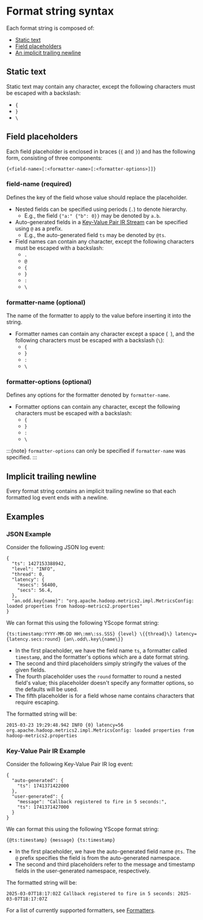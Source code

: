 # Format string syntax

Each format string is composed of:
* [Static text](#static-text)
* [Field placeholders](#field-placeholders)
* [An implicit trailing newline](#implicit-trailing-newline)

## Static text
Static text may contain any character, except the following characters must be escaped with a
backslash:
* `{`
* `}`
* `\`

## Field placeholders
Each field placeholder is enclosed in braces (`{` and `}`) and has the following form, consisting of
three components:
```
{<field-name>[:<formatter-name>[:<formatter-options>]]}
```

### field-name (required)
Defines the key of the field whose value should replace the placeholder.

* Nested fields can be specified using periods (`.`) to denote hierarchy.
  * E.g., the field `{"a:" {"b": 0}}` may be denoted by `a.b`.
* Auto-generated fields in a
[Key-Value Pair IR Stream](https://docs.yscope.com/clp/main/dev-guide/design-key-value-pair-ir-stream.html)
can be specified using `@` as a prefix.
  * E.g., the auto-generated field `ts` may be denoted by `@ts`.
* Field names can contain any character, except the following characters must be escaped with a
  backslash:
  * `.`
  * `@`
  * `{`
  * `}`
  * `:`
  * `\`

### formatter-name (optional)
The name of the formatter to apply to the value before inserting it into the string.

* Formatter names can contain any character except a space (` `), and the following characters must
  be escaped with a backslash (`\`):
  * `{`
  * `}`
  * `:`
  * `\`

### formatter-options (optional)
Defines any options for the formatter denoted by `formatter-name`.

* Formatter options can contain any character, except the following characters must be escaped with
  a backslash:
  * `{`
  * `}`
  * `:`
  * `\`

:::{note}
`formatter-options` can only be specified if `formatter-name` was specified.
:::

## Implicit trailing newline

Every format string contains an implicit trailing newline so that each formatted log event ends with
a newline.

## Examples

### JSON Example

Consider the following JSON log event:
```
{
  "ts": 1427153388942,
  "level": "INFO",
  "thread": 0,
  "latency": {
    "msecs": 56400,
    "secs": 56.4,
  },
  "an.odd.key{name}": "org.apache.hadoop.metrics2.impl.MetricsConfig: loaded properties from hadoop-metrics2.properties"
}
```

We can format this using the following YScope format string:

```
{ts:timestamp:YYYY-MM-DD HH\:mm\:ss.SSS} {level} \{{thread}\} latency={latency.secs:round} {an\.odd\.key\{name\}}
```

* In the first placeholder, we have the field name `ts`, a formatter called `timestamp`, and
  the formatter's options which are a date format string.
* The second and third placeholders simply stringify the values of the given fields.
* The fourth placeholder uses the `round` formatter to round a nested field's value; this
  placeholder doesn't specify any formatter options, so the defaults will be used.
* The fifth placeholder is for a field whose name contains characters that require escaping.

The formatted string will be:
```
2015-03-23 19:29:48.942 INFO {0} latency=56 org.apache.hadoop.metrics2.impl.MetricsConfig: loaded properties from hadoop-metrics2.properties
```

### Key-Value Pair IR Example

Consider the following Key-Value Pair IR log event:
```
{
  "auto-generated": {
    "ts": 1741371422000
  },
  "user-generated": {
    "message": "Callback registered to fire in 5 seconds:",
    "ts": 1741371427000
  }
}
```

We can format this using the following YScope format string:

```
{@ts:timestamp} {message} {ts:timestamp}
```

* In the first placeholder, we have the auto-generated field name `@ts`. The `@` prefix
  specifies the field is from the auto-generated namespace.
* The second and third placeholders refer to the message and timestamp fields in the
  user-generated namespace, respectively.

The formatted string will be:
```
2025-03-07T18:17:02Z Callback registered to fire in 5 seconds: 2025-03-07T18:17:07Z
```

For a list of currently supported formatters, see [Formatters](format-struct-logs-formatters).